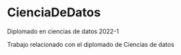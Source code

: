 # CienciaDeDatos
Diplomado en ciencias de datos 2022-1

Trabajo relacionado con el diplomado de Ciencias de datos
